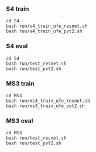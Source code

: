 

### S4 train

```shell
cd S4
bash run/s4_train_ufe_resnet.sh
bash run/s4_train_ufe_pvt2.sh
```

### S4 eval

```shell
cd S4
bash run/test_resnet.sh
bash run/test_pvt2.sh
```

### MS3 train

```shell
cd MS3
bash run/ms3_train_ufe_resnet.sh
bash run/ms3_train_ufe_pvt2.sh
```

### MS3 eval

```shell
cd MS3
bash run/test_resnet.sh
bash run/test_pvt2.sh
```